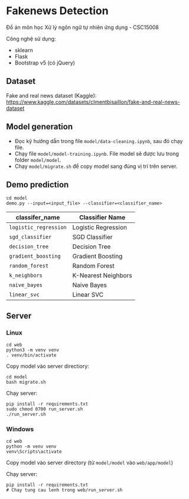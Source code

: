# Fakenews Detection
Đồ án môn học Xử lý ngôn ngữ tự nhiên ứng dụng - CSC15008

Công nghệ sử dụng:
- sklearn
- Flask
- Bootstrap v5 (có jQuery)

## Dataset
Fake and real news dataset (Kaggle): https://www.kaggle.com/datasets/clmentbisaillon/fake-and-real-news-dataset

## Model generation
- Đọc kỹ hướng dẫn trong file `model/data-cleaning.ipynb`, sau đó chạy file.
- Chạy file `model/model-training.ipynb`. File model sẽ được lưu trong folder `model/model`.
- Chạy `model/migrate.sh` để copy model sang đúng vị trí trên server.

## Demo prediction
```
cd model
demo.py --input=<input_file> --classifier=<classifier_name>
```

|classifer_name|Classifier Name|
|--------------|---------------|
|`logistic_regression`|Logistic Regression|
|`sgd_classifier`|SGD Classifier|
|`decision_tree`|Decision Tree|
|`gradient_boosting`|Gradient Boosting|
|`random_forest`|Random Forest|
|`k_neighbors`|K-Nearest Neighbors|
|`naive_bayes`|Naive Bayes|
|`linear_svc`|Linear SVC|

## Server
### Linux
```
cd web
python3 -m venv venv
. venv/bin/activate
```

Copy model vào server directiory:
```
cd model
bash migrate.sh
```

Chạy server:
```
pip install -r requirements.txt
sudo chmod 0700 run_server.sh
./run_server.sh
```

### Windows
```
cd web
python -m venv venv
venv\Scripts\activate
```

Copy model vào server directory (từ `model/model` vào `web/app/model`)

Chạy server:
```
pip install -r requirements.txt
# Chay tung cau lenh trong web/run_server.sh
```
